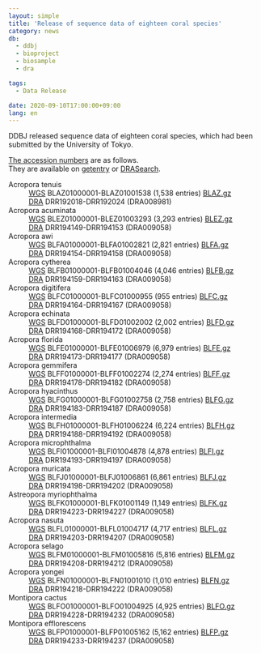 ```yaml
---
layout: simple
title: 'Release of sequence data of eighteen coral species'
category: news
db:
  - ddbj
  - bioproject
  - biosample
  - dra

tags:
  - Data Release

date: 2020-09-10T17:00:00+09:00
lang: en
---
```


<p>DDBJ released sequence data of eighteen coral species, which had been submitted by the University of Tokyo. </p>

<p><a href="/ddbj/documents/accessions.html">The accession numbers</a> are as follows. <br>They are available on <a href="http://getentry.ddbj.nig.ac.jp/top-e.html">getentry</a> or <a href="http://ddbj.nig.ac.jp/DRASearch/">DRASearch</a>. </p>

<dl>
    <dt><span class="italic">Acropora tenuis</span></dt>
    <dd><a href="/ddbj/wgs-e.html">WGS</a> BLAZ01000001-BLAZ01001538 (1,538 entries) <a href="ftp://ftp.ddbj.nig.ac.jp/ddbj_database/wgs/BL/BLAZ.gz" target="_blank">BLAZ.gz</a></dd>
    <dd><a href="/dra/index-e.html">DRA</a> DRR192018-DRR192024 (DRA008981)</dd>
    <dt><span class="italic">Acropora acuminata</span></dt>
    <dd><a href="/ddbj/wgs-e.html">WGS</a> BLEZ01000001-BLEZ01003293 (3,293 entries) <a href="ftp://ftp.ddbj.nig.ac.jp/ddbj_database/wgs/BL/BLEZ.gz" target="_blank">BLEZ.gz</a></dd>
    <dd><a href="/dra/index-e.html">DRA</a> DRR194149-DRR194153 (DRA009058)</dd>
    <dt><span class="italic">Acropora awi</span></dt>
    <dd><a href="/ddbj/wgs-e.html">WGS</a> BLFA01000001-BLFA01002821 (2,821 entries) <a href="ftp://ftp.ddbj.nig.ac.jp/ddbj_database/wgs/BL/BLFA.gz" target="_blank">BLFA.gz</a></dd>
    <dd><a href="/dra/index-e.html">DRA</a> DRR194154-DRR194158 (DRA009058)</dd>
    <dt><span class="italic">Acropora cytherea</span></dt>
    <dd><a href="/ddbj/wgs-e.html">WGS</a> BLFB01000001-BLFB01004046 (4,046 entries) <a href="ftp://ftp.ddbj.nig.ac.jp/ddbj_database/wgs/BL/BLFB.gz" target="_blank">BLFB.gz</a></dd>
    <dd><a href="/dra/index-e.html">DRA</a> DRR194159-DRR194163 (DRA009058)</dd>
    <dt><span class="italic">Acropora digitifera</span></dt>
    <dd><a href="/ddbj/wgs-e.html">WGS</a> BLFC01000001-BLFC01000955 (955 entries) <a href="ftp://ftp.ddbj.nig.ac.jp/ddbj_database/wgs/BL/BLFC.gz" target="_blank">BLFC.gz</a></dd>
    <dd><a href="/dra/index-e.html">DRA</a> DRR194164-DRR194167 (DRA009058)</dd>
    <dt><span class="italic">Acropora echinata</span></dt>
    <dd><a href="/ddbj/wgs-e.html">WGS</a> BLFD01000001-BLFD01002002 (2,002 entries) <a href="ftp://ftp.ddbj.nig.ac.jp/ddbj_database/wgs/BL/BLFD.gz" target="_blank">BLFD.gz</a></dd>
    <dd><a href="/dra/index-e.html">DRA</a> DRR194168-DRR194172 (DRA009058)</dd>
    <dt><span class="italic">Acropora florida</span></dt>
    <dd><a href="/ddbj/wgs-e.html">WGS</a> BLFE01000001-BLFE01006979 (6,979 entries) <a href="ftp://ftp.ddbj.nig.ac.jp/ddbj_database/wgs/BL/BLFE.gz" target="_blank">BLFE.gz</a></dd>
    <dd><a href="/dra/index-e.html">DRA</a> DRR194173-DRR194177 (DRA009058)</dd>
    <dt><span class="italic">Acropora gemmifera</span></dt>
    <dd><a href="/ddbj/wgs-e.html">WGS</a> BLFF01000001-BLFF01002274 (2,274 entries) <a href="ftp://ftp.ddbj.nig.ac.jp/ddbj_database/wgs/BL/BLFF.gz" target="_blank">BLFF.gz</a></dd>
    <dd><a href="/dra/index-e.html">DRA</a> DRR194178-DRR194182 (DRA009058)</dd>
    <dt><span class="italic">Acropora hyacinthus</span></dt>
    <dd><a href="/ddbj/wgs-e.html">WGS</a> BLFG01000001-BLFG01002758 (2,758 entries) <a href="ftp://ftp.ddbj.nig.ac.jp/ddbj_database/wgs/BL/BLFG.gz" target="_blank">BLFG.gz</a></dd>
    <dd><a href="/dra/index-e.html">DRA</a> DRR194183-DRR194187 (DRA009058)</dd>
    <dt><span class="italic">Acropora intermedia</span></dt>
    <dd><a href="/ddbj/wgs-e.html">WGS</a> BLFH01000001-BLFH01006224 (6,224 entries) <a href="ftp://ftp.ddbj.nig.ac.jp/ddbj_database/wgs/BL/BLFH.gz" target="_blank">BLFH.gz</a></dd>
    <dd><a href="/dra/index-e.html">DRA</a> DRR194188-DRR194192 (DRA009058)</dd>
    <dt><span class="italic">Acropora microphthalma</span></dt>
    <dd><a href="/ddbj/wgs-e.html">WGS</a> BLFI01000001-BLFI01004878 (4,878 entries) <a href="ftp://ftp.ddbj.nig.ac.jp/ddbj_database/wgs/BL/BLFI.gz" target="_blank">BLFI.gz</a></dd>
    <dd><a href="/dra/index-e.html">DRA</a> DRR194193-DRR194197 (DRA009058)</dd>
    <dt><span class="italic">Acropora muricata</span></dt>
    <dd><a href="/ddbj/wgs-e.html">WGS</a> BLFJ01000001-BLFJ01006861 (6,861 entries) <a href="ftp://ftp.ddbj.nig.ac.jp/ddbj_database/wgs/BL/BLFJ.gz" target="_blank">BLFJ.gz</a></dd>
    <dd><a href="/dra/index-e.html">DRA</a> DRR194198-DRR194202 (DRA009058)</dd>
    <dt><span class="italic">Astreopora myriophthalma</span></dt>
    <dd><a href="/ddbj/wgs-e.html">WGS</a> BLFK01000001-BLFK01001149 (1,149 entries) <a href="ftp://ftp.ddbj.nig.ac.jp/ddbj_database/wgs/BL/BLFK.gz" target="_blank">BLFK.gz</a></dd>
    <dd><a href="/dra/index-e.html">DRA</a> DRR194223-DRR194227 (DRA009058)</dd>
    <dt><span class="italic">Acropora nasuta</span></dt>
    <dd><a href="/ddbj/wgs-e.html">WGS</a> BLFL01000001-BLFL01004717 (4,717 entries) <a href="ftp://ftp.ddbj.nig.ac.jp/ddbj_database/wgs/BL/BLFL.gz" target="_blank">BLFL.gz</a></dd>
    <dd><a href="/dra/index-e.html">DRA</a> DRR194203-DRR194207 (DRA009058)</dd>
    <dt><span class="italic">Acropora selago</span></dt>
    <dd><a href="/ddbj/wgs-e.html">WGS</a> BLFM01000001-BLFM01005816 (5,816 entries) <a href="ftp://ftp.ddbj.nig.ac.jp/ddbj_database/wgs/BL/BLFM.gz" target="_blank">BLFM.gz</a></dd>
    <dd><a href="/dra/index-e.html">DRA</a> DRR194208-DRR194212 (DRA009058)</dd>
    <dt><span class="italic">Acropora yongei</span></dt>
    <dd><a href="/ddbj/wgs-e.html">WGS</a> BLFN01000001-BLFN01001010 (1,010 entries) <a href="ftp://ftp.ddbj.nig.ac.jp/ddbj_database/wgs/BL/BLFN.gz" target="_blank">BLFN.gz</a></dd>
    <dd><a href="/dra/index-e.html">DRA</a> DRR194218-DRR194222 (DRA009058)</dd>
    <dt><span class="italic">Montipora cactus</span></dt>
    <dd><a href="/ddbj/wgs-e.html">WGS</a> BLFO01000001-BLFO01004925 (4,925 entries) <a href="ftp://ftp.ddbj.nig.ac.jp/ddbj_database/wgs/BL/BLFO.gz" target="_blank">BLFO.gz</a></dd>
    <dd><a href="/dra/index-e.html">DRA</a> DRR194228-DRR194232 (DRA009058)</dd>
    <dt><span class="italic">Montipora efflorescens</span></dt>
    <dd><a href="/ddbj/wgs-e.html">WGS</a> BLFP01000001-BLFP01005162 (5,162 entries) <a href="ftp://ftp.ddbj.nig.ac.jp/ddbj_database/wgs/BL/BLFP.gz" target="_blank">BLFP.gz</a></dd>
    <dd><a href="/dra/index-e.html">DRA</a> DRR194233-DRR194237 (DRA009058)</dd>
</dl>
